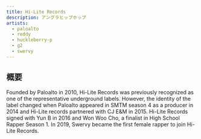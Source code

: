 ```yaml
---
title: Hi-Lite Records
description: アングラヒップホップ
artists:
  - paloalto
  - reddy
  - huckleberry-p
  - g2
  - swervy
---
```


## 概要

Founded by Paloalto in 2010, Hi-Lite Records was previously recognized as one of the representative underground labels. However, the identity of the label changed when Paloalto appeared in SMTM season 4 as a producer in 2014 and Hi-Lite records partnered with CJ E&M in 2015. Hi-Lite Records signed with Yun B in 2016 and Won Woo Cho, a finalist in High School Rapper Season 1. In 2019, Swervy became the first female rapper to join Hi-Lite Records.